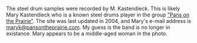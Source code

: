The steel drum samples were recorded by M. Kastendieck.
This is likely Mary Kastendieck who is a known steel drums player in the group
["Pans on the Prairie"](http://www.stpetersucc.us/pans/potp/aboutme.htm).
The site was last updated in 2004, and Mary's e-mail address is
maryk@pansontheprairie.com. My guess is the band is no longer in existance.
Mary appears to be a middle-aged woman in the photo.
